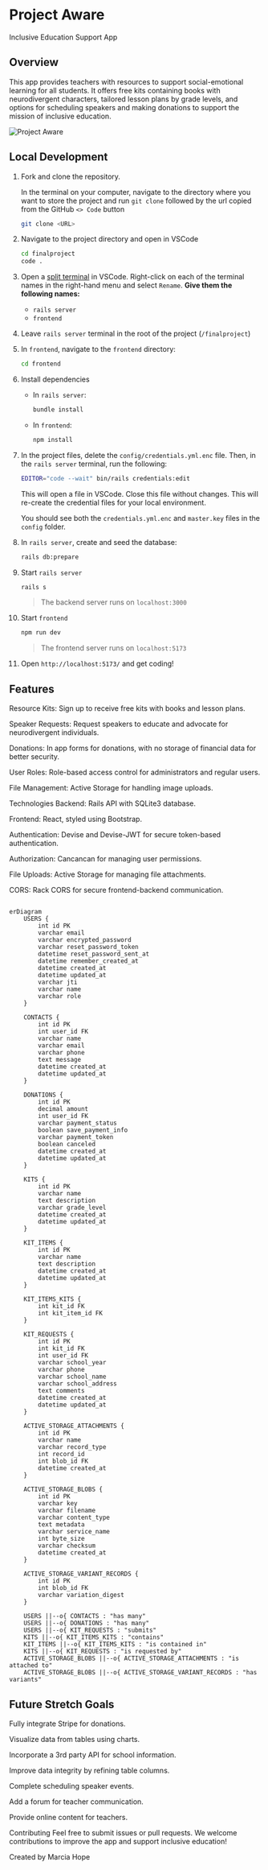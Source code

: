 #  Project Aware
Inclusive Education Support App


## Overview
This app provides teachers with resources to support social-emotional learning for all students. It offers free kits containing books with neurodivergent characters, tailored lesson plans by grade levels, and options for scheduling speakers and making donations to support the mission of inclusive education.

![Project Aware](https://raw.githubusercontent.com/mhope21/finalproject/main/frontend/public/ProjectAware.gif)

## Local Development

1. Fork and clone the repository.

    In the terminal on your computer, navigate to the directory where you want to store the project and run `git clone` followed by the url copied from the GitHub `<> Code` button

     ```sh
     git clone <URL>
     ```

2. Navigate to the project directory and open in VSCode

    ```sh
    cd finalproject
    code .
    ```

3. Open a [split terminal](https://code.visualstudio.com/docs/terminal/basics#_groups-split-panes) in VSCode. Right-click on each of the terminal names in the right-hand menu and select `Rename`. **Give them the following names:**

   - `rails server`
   - `frontend`

4. Leave `rails server` terminal in the root of the project (`/finalproject`)
5. In `frontend`, navigate to the `frontend` directory:

   ```sh
   cd frontend
   ```

6. Install dependencies

    - In `rails server`:

       ```sh
       bundle install
       ```

    - In `frontend`:

       ```sh
       npm install
       ```

7. In the project files, delete the `config/credentials.yml.enc` file. Then, in the `rails server` terminal, run the following:

    ```sh
    EDITOR="code --wait" bin/rails credentials:edit
    ```

   This will open a file in VSCode. Close this file without changes. This will re-create the credential files for your local environment.

   You should see both the `credentials.yml.enc` and `master.key` files in the `config` folder.

8. In `rails server`, create and seed the database:

    ```sh
    rails db:prepare
    ```

9. Start `rails server`

   ```sh
   rails s
   ```

    > The backend server runs on `localhost:3000`

10. Start `frontend`

    ```sh
    npm run dev
    ```

    > The frontend server runs on `localhost:5173`

11. Open `http://localhost:5173/` and get coding!

## Features

Resource Kits: Sign up to receive free kits with books and lesson plans.

Speaker Requests: Request speakers to educate and advocate for neurodivergent individuals.

Donations: In app forms for donations, with no storage of financial data for better security.

User Roles: Role-based access control for administrators and regular users.

File Management: Active Storage for handling image uploads.

Technologies
Backend: Rails API with SQLite3 database.

Frontend: React, styled using Bootstrap.

Authentication: Devise and Devise-JWT for secure token-based authentication.

Authorization: Cancancan for managing user permissions.

File Uploads: Active Storage for managing file attachments.

CORS: Rack CORS for secure frontend-backend communication.

```mermaid

erDiagram
    USERS {
        int id PK
        varchar email
        varchar encrypted_password
        varchar reset_password_token
        datetime reset_password_sent_at
        datetime remember_created_at
        datetime created_at
        datetime updated_at
        varchar jti
        varchar name
        varchar role
    }

    CONTACTS {
        int id PK
        int user_id FK
        varchar name
        varchar email
        varchar phone
        text message
        datetime created_at
        datetime updated_at
    }

    DONATIONS {
        int id PK
        decimal amount
        int user_id FK
        varchar payment_status
        boolean save_payment_info
        varchar payment_token
        boolean canceled
        datetime created_at
        datetime updated_at
    }

    KITS {
        int id PK
        varchar name
        text description
        varchar grade_level
        datetime created_at
        datetime updated_at
    }

    KIT_ITEMS {
        int id PK
        varchar name
        text description
        datetime created_at
        datetime updated_at
    }

    KIT_ITEMS_KITS {
        int kit_id FK
        int kit_item_id FK
    }

    KIT_REQUESTS {
        int id PK
        int kit_id FK
        int user_id FK
        varchar school_year
        varchar phone
        varchar school_name
        varchar school_address
        text comments
        datetime created_at
        datetime updated_at
    }

    ACTIVE_STORAGE_ATTACHMENTS {
        int id PK
        varchar name
        varchar record_type
        int record_id
        int blob_id FK
        datetime created_at
    }

    ACTIVE_STORAGE_BLOBS {
        int id PK
        varchar key
        varchar filename
        varchar content_type
        text metadata
        varchar service_name
        int byte_size
        varchar checksum
        datetime created_at
    }

    ACTIVE_STORAGE_VARIANT_RECORDS {
        int id PK
        int blob_id FK
        varchar variation_digest
    }

    USERS ||--o{ CONTACTS : "has many"
    USERS ||--o{ DONATIONS : "has many"
    USERS ||--o{ KIT_REQUESTS : "submits"
    KITS ||--o{ KIT_ITEMS_KITS : "contains"
    KIT_ITEMS ||--o{ KIT_ITEMS_KITS : "is contained in"
    KITS ||--o{ KIT_REQUESTS : "is requested by"
    ACTIVE_STORAGE_BLOBS ||--o{ ACTIVE_STORAGE_ATTACHMENTS : "is attached to"
    ACTIVE_STORAGE_BLOBS ||--o{ ACTIVE_STORAGE_VARIANT_RECORDS : "has variants"

```




## Future Stretch Goals
Fully integrate Stripe for donations.

Visualize data from tables using charts.

Incorporate a 3rd party API for school information.

Improve data integrity by refining table columns.

Complete scheduling speaker events.

Add a forum for teacher communication.

Provide online content for teachers.


Contributing
Feel free to submit issues or pull requests. We welcome contributions to improve the app and support inclusive education!

Created by Marcia Hope
